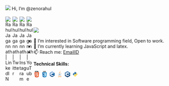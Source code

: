 <img src="https://media.giphy.com/media/hvRJCLFzcasrR4ia7z/giphy.gif" width="15px"> Hi, I’m @zenorahul
<br><br>
<a href="https://www.linkedin.com/in/zenorahul/">
  <img align="left" alt="Rahul Jagannath | LinkedIN" width="22px" src="https://raw.githubusercontent.com/peterthehan/peterthehan/master/assets/linkedin.svg" />
</a>
<a href="https://twitter.com/zenorahul">
  <img align="left" alt="Rahul Jagannath | Twitter" width="22px" src="https://raw.githubusercontent.com/peterthehan/peterthehan/master/assets/twitter.svg" />
</a>
<a href="https://www.instagram.com/zenorahul">
  <img align="left" alt="Rahul Jagannath | Instagram" width="22px" src="https://www.freepnglogos.com/uploads/logo-ig-png/logo-ig-instagram-new-logo-vector-download-13.png" />
</a>
<a href="https://www.youtube.com/channel/UCw1-NdCugu5NCImg6DOx4Mg">
  <img align="left" alt="Rahul Jagannath | YouTube" width="22px" src="https://raw.githubusercontent.com/peterthehan/peterthehan/master/assets/youtube.svg" />
</a>
<br><br>
![](https://visitor-badge.glitch.me/badge?page_id=zenorahul)
<br />

- 👀 I’m interested in Software programming field, Open to work.
- 🌱 I’m currently learning JavaScript and latex.
- 📫 Reach me: [EmailID](mailto:rahuljug@gmail.com)

**Technical Skills:**  

<code><img height="20" src="https://raw.githubusercontent.com/github/explore/80688e429a7d4ef2fca1e82350fe8e3517d3494d/topics/html/html.png"></code>
<code><img height="20" src="https://raw.githubusercontent.com/github/explore/80688e429a7d4ef2fca1e82350fe8e3517d3494d/topics/css/css.png"></code>
<code><img height="20" src="https://raw.githubusercontent.com/github/explore/80688e429a7d4ef2fca1e82350fe8e3517d3494d/topics/c/c.png"></code>
<code><img height="20" src="https://raw.githubusercontent.com/github/explore/80688e429a7d4ef2fca1e82350fe8e3517d3494d/topics/java/java.png"></code>
<code><img height="20" src="https://raw.githubusercontent.com/github/explore/80688e429a7d4ef2fca1e82350fe8e3517d3494d/topics/cpp/cpp.png"></code>
<code><img height="20" src="https://raw.githubusercontent.com/github/explore/80688e429a7d4ef2fca1e82350fe8e3517d3494d/topics/python/python.png"></code>

<!---
zenorahul/zenorahul is a ✨ special ✨ repository because its `README.md` (this file) appears on your GitHub profile.
You can click the Preview link to take a look at your changes.
--->
